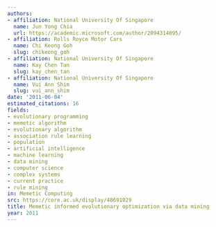 ```yaml
---
authors:
- affiliation: National University Of Singapore
  name: Jun Yong Chia
  url: https://academic.microsoft.com/author/2094314095/
- affiliation: Rolls Royce Motor Cars
  name: Chi Keong Goh
  slug: chikeong_goh
- affiliation: National University Of Singapore
  name: Kay Chen Tan
  slug: kay_chen_tan
- affiliation: National University Of Singapore
  name: Vui Ann Shim
  slug: vui_ann_shim
date: '2011-06-04'
estimated_citations: 16
fields:
- evolutionary programming
- memetic algorithm
- evolutionary algorithm
- association rule learning
- population
- artificial intelligence
- machine learning
- data mining
- computer science
- complex systems
- current practice
- rule mining
in: Memetic Computing
src: https://core.ac.uk/display/48691029
title: Memetic informed evolutionary optimization via data mining
year: 2011
---
```

